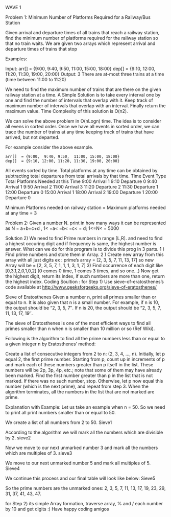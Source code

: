 WAVE 1

Problem 1: Minimum Number of Platforms Required for a Railway/Bus Station

Given arrival and departure times of all trains that reach a railway station, find the minimum number of platforms required for the railway station so that no train waits.
We are given two arrays which represent arrival and departure times of trains that stop

Examples:

Input:  arr[]  = {9:00,  9:40, 9:50,  11:00, 15:00, 18:00}
        dep[]  = {9:10, 12:00, 11:20, 11:30, 19:00, 20:00}
Output: 3
There are at-most three trains at a time (time between 11:00 to 11:20)

We need to find the maximum number of trains that are there on the given railway station at a time. A Simple Solution is to take every interval one by one and find the number of intervals that overlap with it. Keep track of maximum number of intervals that overlap with an interval. Finally return the maximum value. Time Complexity of this solution is O(n2).

We can solve the above problem in O(nLogn) time. The idea is to consider all evens in sorted order. Once we have all events in sorted order, we can trace the number of trains at any time keeping track of trains that have arrived, but not departed.

For example consider the above example.

    arr[]  = {9:00,  9:40, 9:50,  11:00, 15:00, 18:00}
    dep[]  = {9:10, 12:00, 11:20, 11:30, 19:00, 20:00}

All events sorted by time.
Total platforms at any time can be obtained by subtracting total 
departures from total arrivals by that time.
 Time     Event Type     Total Platforms Needed at this Time 
 9:00       Arrival                  1
 9:10       Departure                0
 9:40       Arrival                  1
 9:50       Arrival                  2
 11:00      Arrival                  3 
 11:20      Departure                2
 11:30      Departure                1
 12:00      Departure                0
 15:00      Arrival                  1
 18:00      Arrival                  2 
 19:00      Departure                1
 20:00      Departure                0

Minimum Platforms needed on railway station = Maximum platforms 
                                              needed at any time 
                                           = 3  

 
Problem 2: Given a number N. print in how many ways it can be represented as N = a+b+c+d , 1< =a< =b< =c< = d; 1<=N< = 5000

Solution 2) We need to find Prime numbers in range [L,R]. and need to find a highest occuring digit and if frequency is same, the highest number is answer.
What can we do for this program is to divide this prog in 3 parts.
1 ) Find prime numbers and store them in Array.
2 ) Create new array from this array with all just digits
ex : prime’s array = [2, 3, 5, 7, 11, 13, 17]
so new Array will be = [2, 3, 5, 7, 1, 1, 1, 3, 1, 7]
3) Find occurrence of each digit like [0,3,1,2,0,1,0,2] (0 comes 0 time, 1 comes 3 times, and so one…)
Now get the highest digit, return its index, if such numbers are more than one, return the highest index.
Coding Soultion :
for Step 1) Use sieve-of-eratosthenes’s code available at http://www.geeksforgeeks.org/sieve-of-eratosthenes/

Sieve of Eratosthenes
Given a number n, print all primes smaller than or equal to n. It is also given that n is a small number.
For example, if n is 10, the output should be “2, 3, 5, 7″. If n is 20, the output should be “2, 3, 5, 7, 11, 13, 17, 19″.

The sieve of Eratosthenes is one of the most efficient ways to find all primes smaller than n when n is smaller than 10 million or so (Ref Wiki).

Following is the algorithm to find all the prime numbers less than or equal to a given integer n by Eratosthenes’ method:

Create a list of consecutive integers from 2 to n: (2, 3, 4, …, n).
Initially, let p equal 2, the first prime number.
Starting from p, count up in increments of p and mark each of these numbers greater than p itself in the list. These numbers will be 2p, 3p, 4p, etc.; note that some of them may have already been marked.
Find the first number greater than p in the list that is not marked. If there was no such number, stop. Otherwise, let p now equal this number (which is the next prime), and repeat from step 3.
When the algorithm terminates, all the numbers in the list that are not marked are prime.

Explanation with Example:
Let us take an example when n = 50. So we need to print all print numbers smaller than or equal to 50.

We create a list of all numbers from 2 to 50.
Sieve1

According to the algorithm we will mark all the numbers which are divisible by 2.
sieve2

Now we move to our next unmarked number 3 and mark all the numbers which are multiples of 3.
sieve3

We move to our next unmarked number 5 and mark all multiples of 5.
Sieve4

We continue this process and our final table will look like below:
Sieve5

So the prime numbers are the unmarked ones: 2, 3, 5, 7, 11, 13, 17, 19, 23, 29, 31, 37, 41, 43, 47.

for Step 2) its simple Array formation, traverse array, % and /  each number by 10 and get digits :)
Have happy coding  amigos


